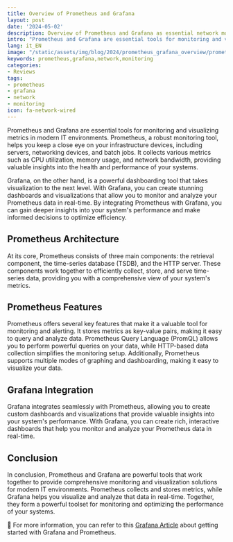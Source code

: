 ```yaml
---
title: Overview of Prometheus and Grafana
layout: post
date: '2024-05-02'
description: Overview of Prometheus and Grafana as essential network monitoring tools.
intro: "Prometheus and Grafana are essential tools for monitoring and visualizing metrics in modern IT environments."
lang: it_EN
image: "/static/assets/img/blog/2024/prometheus_grafana_overview/prometheus_grafana_overview.png"
keywords: prometheus,grafana,network,monitoring
categories:
- Reviews
tags:
- prometheus
- grafana
- network
- monitoring
icon: fa-network-wired
---
```


Prometheus and Grafana are essential tools for monitoring and visualizing metrics in modern IT environments. Prometheus, a robust monitoring tool, helps you keep a close eye on your infrastructure devices, including servers, networking devices, and batch jobs. It collects various metrics such as CPU utilization, memory usage, and network bandwidth, providing valuable insights into the health and performance of your systems.

Grafana, on the other hand, is a powerful dashboarding tool that takes visualization to the next level. With Grafana, you can create stunning dashboards and visualizations that allow you to monitor and analyze your Prometheus data in real-time. By integrating Prometheus with Grafana, you can gain deeper insights into your system's performance and make informed decisions to optimize efficiency.

## Prometheus Architecture

At its core, Prometheus consists of three main components: the retrieval component, the time-series database (TSDB), and the HTTP server. These components work together to efficiently collect, store, and serve time-series data, providing you with a comprehensive view of your system's metrics.

## Prometheus Features

Prometheus offers several key features that make it a valuable tool for monitoring and alerting. It stores metrics as key-value pairs, making it easy to query and analyze data. Prometheus Query Language (PromQL) allows you to perform powerful queries on your data, while HTTP-based data collection simplifies the monitoring setup. Additionally, Prometheus supports multiple modes of graphing and dashboarding, making it easy to visualize your data.

## Grafana Integration

Grafana integrates seamlessly with Prometheus, allowing you to create custom dashboards and visualizations that provide valuable insights into your system's performance. With Grafana, you can create rich, interactive dashboards that help you monitor and analyze your Prometheus data in real-time.

## Conclusion

In conclusion, Prometheus and Grafana are powerful tools that work together to provide comprehensive monitoring and visualization solutions for modern IT environments. Prometheus collects and stores metrics, while Grafana helps you visualize and analyze that data in real-time. Together, they form a powerful toolset for monitoring and optimizing the performance of your systems.



📝 For more information, you can refer to this [Grafana Article](https://grafana.com/docs/grafana/latest/getting-started/get-started-grafana-prometheus/) about getting started with Grafana and Prometheus.




